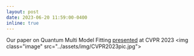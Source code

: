 ```yaml
---
layout: post
date: 2023-06-20 11:59:00-0400
inline: true
---
```

Our paper on Quantum Multi Model Fitting [presented]() at CVPR 2023
<img class="image" src="../assets/img/CVPR2023pic.jpg"\>


[link]:https://sites.google.com/view/platomultiview/home-page